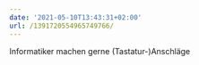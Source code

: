 ```yaml
---
date: '2021-05-10T13:43:31+02:00'
url: /1391720554965749766/
---
```

Informatiker machen gerne (Tastatur-)Anschläge
